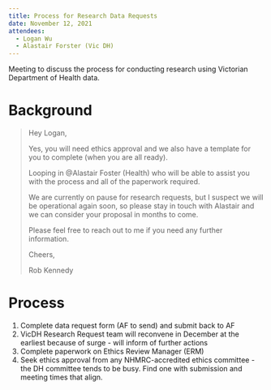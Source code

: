 ```yaml
---
title: Process for Research Data Requests
date: November 12, 2021
attendees:
  - Logan Wu
  - Alastair Forster (Vic DH)
---
```


Meeting to discuss the process for conducting research using Victorian Department of Health data.

# Background

> Hey Logan,
> 
> Yes, you will need ethics approval and we also have a template for you to complete (when you are all ready).
> 
> Looping in @Alastair Foster (Health) who will be able to assist you with the process and all of the paperwork required.
> 
> We are currently on pause for research requests, but I suspect we will be operational again soon, so please stay in touch with Alastair and we can consider your proposal in months to come.
> 
> Please feel free to reach out to me if you need any further information.
> 
> Cheers,
> 
> Rob Kennedy

# Process

1. Complete data request form (AF to send) and submit back to AF
2. VicDH Research Request team will reconvene in December at the earliest because of surge - will inform of further actions
3. Complete paperwork on Ethics Review Manager (ERM)
4. Seek ethics approval from any NHMRC-accredited ethics committee - the DH committee tends to be busy. Find one with submission and meeting times that align.